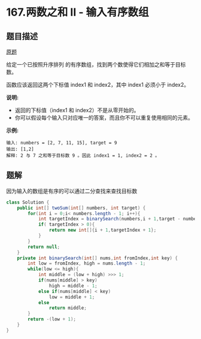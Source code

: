 # 167.两数之和 II - 输入有序数组



## 题目描述

[原题](https://leetcode-cn.com/problems/two-sum-ii-input-array-is-sorted/)

给定一个已按照升序排列 的有序数组，找到两个数使得它们相加之和等于目标数。

函数应该返回这两个下标值 index1 和 index2，其中 index1 必须小于 index2。

**说明:**

- 返回的下标值（index1 和 index2）不是从零开始的。
- 你可以假设每个输入只对应唯一的答案，而且你不可以重复使用相同的元素。

**示例:**

```
输入: numbers = [2, 7, 11, 15], target = 9
输出: [1,2]
解释: 2 与 7 之和等于目标数 9 。因此 index1 = 1, index2 = 2 。
```



## 题解

因为输入的数组是有序的可以通过二分查找来查找目标数

```java
class Solution {
    public int[] twoSum(int[] numbers, int target) {
        for(int i = 0;i< numbers.length - 1; i++){
            int targetIndex = binarySearch(numbers,i + 1,target - numbers[i]);
            if( targetIndex > 0){
                return new int[]{i + 1,targetIndex + 1};
            }
        }
        return null;
    }
    private int binarySearch(int[] nums,int fromIndex,int key) {
        int low = fromIndex, high = nums.length - 1;
        while(low <= high){
            int middle = (low + high) >>> 1;
            if(nums[middle] > key)
                high = middle - 1;
            else if(nums[middle] < key)
                low = middle + 1;
            else
                return middle;
        }
        return -(low + 1);
    }
}
```

